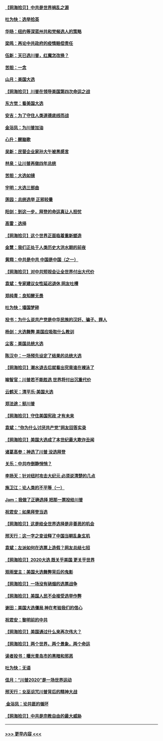#### [【网海拾贝】中共是世界祸乱之源](../pages/nsc993/n12555353.md?t=11180951) 
#### [吐为快：选举拾英](../pages/nsc993/n12555041.md?t=11180951) 
#### [华旸：纽约等深蓝州共和党候选人的策略](../pages/nsc993/n12554309.md?t=11180951) 
#### [梁鸣：再论中共政府的疫情赔偿责任](../pages/nsc993/n12553012.md?t=11180951) 
#### [伍新：天已选川普，红魔怎改换？](../pages/nsc993/n12552970.md?t=11180951) 
#### [苦胆：一念](../pages/nsc993/n12552957.md?t=11180951) 
#### [山月：美国大选](../pages/nsc993/n12552446.md?t=11180951) 
#### [【网海拾贝】川普在领导美国第四次命运之战](../pages/nsc993/n12551973.md?t=11180951) 
#### [东方觉：看美国大选](../pages/nsc993/n12551647.md?t=11180951) 
#### [安吉：为了守住人类道德底线而战](../pages/nsc993/n12551111.md?t=11180951) 
#### [金浴凤：为川普加油](../pages/nsc993/n12551085.md?t=11180951) 
#### [心升：醒脑歌](../pages/nsc993/n12550984.md?t=11180951) 
#### [吴新：民营企业家孙大午被黑感言](../pages/nsc993/n12550656.md?t=11180951) 
#### [林泉：让川普再做四年总统](../pages/nsc993/n12550640.md?t=11180951) 
#### [苦胆：大选如镜](../pages/nsc993/n12550630.md?t=11180951) 
#### [宇明：大选三部曲](../pages/nsc993/n12550603.md?t=11180951) 
#### [莲园：总统选举 正邪较量](../pages/nsc993/n12550594.md?t=11180951) 
#### [阳剑：到这一步，拜登的命运真让人担忧](../pages/nsc993/n12549093.md?t=11180951) 
#### [高雷：选择](../pages/nsc993/n12549087.md?t=11180951) 
#### [【网海拾贝】这个世界正面临着重新塑造](../pages/nsc993/n12548326.md?t=11180951) 
#### [金慧：我们正处于人类历史大洪水期的前夜](../pages/nsc993/n12547914.md?t=11180951) 
#### [黄翔：中共是中共 中国是中国（之一）](../pages/nsc993/n12547576.md?t=11180951) 
#### [【网海拾贝】对中共短视会让全世界付出大代价](../pages/nsc993/n12546043.md?t=11180951) 
#### [袁斌：专家建议女性延迟退休 网友吐槽](../pages/nsc993/n12545424.md?t=11180951) 
#### [郑纯青：良知醒无畏](../pages/nsc993/n12545394.md?t=11180951) 
#### [吐为快：墙国梦碎](../pages/nsc993/n12545309.md?t=11180951) 
#### [投书：为什么说共产党是中华民族的汉奸、骗子、罪人](../pages/nsc993/n12545089.md?t=11180951) 
#### [杨剑：大选舞弊 美国应吸取什么教训](../pages/nsc993/n12543937.md?t=11180951) 
#### [尘客：美国总统大选](../pages/nsc993/n12543828.md?t=11180951) 
#### [陈汉中：一场预先设定了结果的总统大选](../pages/nsc993/n12543564.md?t=11180951) 
#### [【网海拾贝】潮水退去后就看出究竟谁在裸泳了](../pages/nsc993/n12543321.md?t=11180951) 
#### [喻智官：川普若不能胜选 世界将付出沉重代价](../pages/nsc993/n12541352.md?t=11180951) 
#### [云鹤天：清平乐‧美国大选](../pages/nsc993/n12540916.md?t=11180951) 
#### [郑法途：挺川普](../pages/nsc993/n12540898.md?t=11180951) 
#### [【网海拾贝】守住美国宪政 才有未来](../pages/nsc993/n12540423.md?t=11180951) 
#### [袁斌：“你为什么讨厌共产党”网友回答实录](../pages/nsc993/n12540208.md?t=11180951) 
#### [【网海拾贝】美国大选成了本世纪最大欺诈丑闻](../pages/nsc993/n12538029.md?t=11180951) 
#### [诸葛高参：神选了川普 没选拜登](../pages/nsc993/n12537664.md?t=11180951) 
#### [关乐：中共咋倒静悄悄？](../pages/nsc993/n12537615.md?t=11180951) 
#### [李扬天：针对纽时攻击大纪元 必须说清楚的几点](../pages/nsc993/n12536001.md?t=11180951) 
#### [施卫江：论人类的不平等（一）](../pages/nsc993/n12535700.md?t=11180951) 
#### [Jam：我做了正确选择 把那一票投给川普](../pages/nsc993/n12535743.md?t=11180951) 
#### [祝君安：如果拜登当选](../pages/nsc993/n12535726.md?t=11180951) 
#### [【网海拾贝】这是给全世界选择是非善恶的机会](../pages/nsc993/n12535061.md?t=11180951) 
#### [邢天行：这一字之变诠释了中国当朝乱象玄机](../pages/nsc993/n12533446.md?t=11180951) 
#### [袁斌：左派如何在选票上造假？网友总结七招](../pages/nsc993/n12533180.md?t=11180951) 
#### [【网海拾贝】2020大选 既关乎美国 更关乎世界](../pages/nsc993/n12533161.md?t=11180951) 
#### [观雨堂主：美国大选舞弊背后的鬼影](../pages/nsc993/n12533153.md?t=11180951) 
#### [【网海拾贝】一场没有硝烟的选票战争](../pages/nsc993/n12531883.md?t=11180951) 
#### [【网海拾贝】美国人民不会接受选举作弊](../pages/nsc993/n12528850.md?t=11180951) 
#### [谢田：美国大选僵局 神在考验我们的信心](../pages/nsc993/n12527932.md?t=11180951) 
#### [祝君安：黎明前的中共](../pages/nsc993/n12524071.md?t=11180951) 
#### [【网海拾贝】美国通过什么来再次伟大？](../pages/nsc993/n12523844.md?t=11180951) 
#### [【网海拾贝】两个世界，两个景象，两个命运](../pages/nsc993/n12521419.md?t=11180951) 
#### [读者投书：曝光青岛市的黑暗和邪恶](../pages/nsc993/n12520988.md?t=11180951) 
#### [吐为快：无语](../pages/nsc993/n12518588.md?t=11180951) 
#### [佳月：“川普2020”是一场世界运动](../pages/nsc993/n12518581.md?t=11180951) 
#### [邢天行：女巫诅咒川普背后的精神大战](../pages/nsc993/n12517257.md?t=11180951) 
#### [ 金浴凤：论共匪的循环](../pages/nsc993/n12517133.md?t=11180951) 
#### [【网海拾贝】中共是宗教自由的最大威胁](../pages/nsc993/n12516879.md?t=11180951) 

----
#### [ >>> 更早内容 <<< ](../indexes/nsc993-earlier.md)
